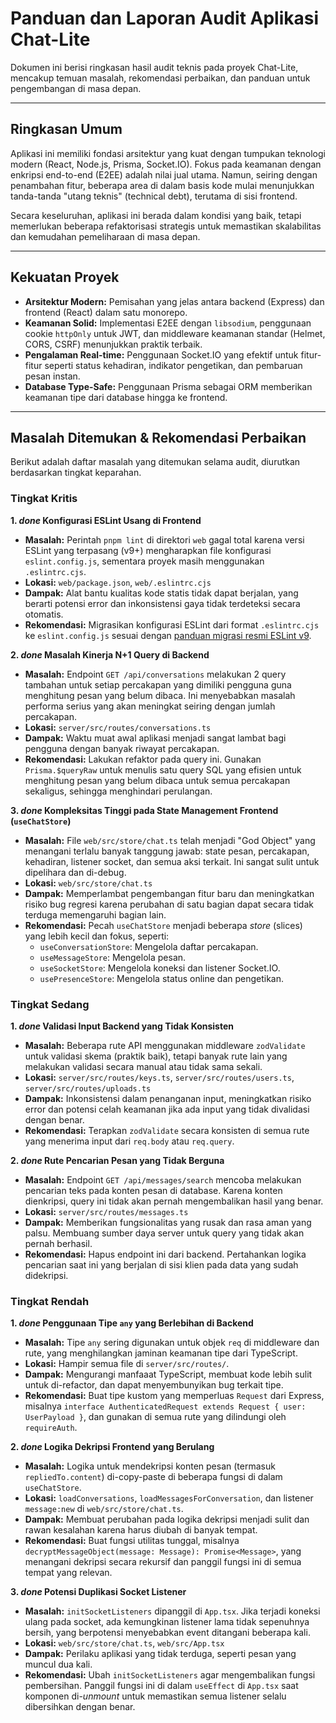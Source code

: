 # Panduan dan Laporan Audit Aplikasi Chat-Lite

Dokumen ini berisi ringkasan hasil audit teknis pada proyek Chat-Lite, mencakup temuan masalah, rekomendasi perbaikan, dan panduan untuk pengembangan di masa depan.

---

## Ringkasan Umum

Aplikasi ini memiliki fondasi arsitektur yang kuat dengan tumpukan teknologi modern (React, Node.js, Prisma, Socket.IO). Fokus pada keamanan dengan enkripsi end-to-end (E2EE) adalah nilai jual utama. Namun, seiring dengan penambahan fitur, beberapa area di dalam basis kode mulai menunjukkan tanda-tanda "utang teknis" (technical debt), terutama di sisi frontend.

Secara keseluruhan, aplikasi ini berada dalam kondisi yang baik, tetapi memerlukan beberapa refaktorisasi strategis untuk memastikan skalabilitas dan kemudahan pemeliharaan di masa depan.

---

## Kekuatan Proyek

- **Arsitektur Modern:** Pemisahan yang jelas antara backend (Express) dan frontend (React) dalam satu monorepo.
- **Keamanan Solid:** Implementasi E2EE dengan `libsodium`, penggunaan cookie `httpOnly` untuk JWT, dan middleware keamanan standar (Helmet, CORS, CSRF) menunjukkan praktik terbaik.
- **Pengalaman Real-time:** Penggunaan Socket.IO yang efektif untuk fitur-fitur seperti status kehadiran, indikator pengetikan, dan pembaruan pesan instan.
- **Database Type-Safe:** Penggunaan Prisma sebagai ORM memberikan keamanan tipe dari database hingga ke frontend.

---

## Masalah Ditemukan & Rekomendasi Perbaikan

Berikut adalah daftar masalah yang ditemukan selama audit, diurutkan berdasarkan tingkat keparahan.

### Tingkat Kritis

**1. *done* Konfigurasi ESLint Usang di Frontend**
- **Masalah:** Perintah `pnpm lint` di direktori `web` gagal total karena versi ESLint yang terpasang (v9+) mengharapkan file konfigurasi `eslint.config.js`, sementara proyek masih menggunakan `.eslintrc.cjs`.
- **Lokasi:** `web/package.json`, `web/.eslintrc.cjs`
- **Dampak:** Alat bantu kualitas kode statis tidak dapat berjalan, yang berarti potensi error dan inkonsistensi gaya tidak terdeteksi secara otomatis.
- **Rekomendasi:** Migrasikan konfigurasi ESLint dari format `.eslintrc.cjs` ke `eslint.config.js` sesuai dengan [panduan migrasi resmi ESLint v9](https://eslint.org/docs/latest/use/configure/migration-guide).

**2. *done* Masalah Kinerja N+1 Query di Backend**
- **Masalah:** Endpoint `GET /api/conversations` melakukan 2 query tambahan untuk setiap percakapan yang dimiliki pengguna guna menghitung pesan yang belum dibaca. Ini menyebabkan masalah performa serius yang akan meningkat seiring dengan jumlah percakapan.
- **Lokasi:** `server/src/routes/conversations.ts`
- **Dampak:** Waktu muat awal aplikasi menjadi sangat lambat bagi pengguna dengan banyak riwayat percakapan.
- **Rekomendasi:** Lakukan refaktor pada query ini. Gunakan `Prisma.$queryRaw` untuk menulis satu query SQL yang efisien untuk menghitung pesan yang belum dibaca untuk semua percakapan sekaligus, sehingga menghindari perulangan.

**3. *done* Kompleksitas Tinggi pada State Management Frontend (`useChatStore`)**
- **Masalah:** File `web/src/store/chat.ts` telah menjadi "God Object" yang menangani terlalu banyak tanggung jawab: state pesan, percakapan, kehadiran, listener socket, dan semua aksi terkait. Ini sangat sulit untuk dipelihara dan di-debug.
- **Lokasi:** `web/src/store/chat.ts`
- **Dampak:** Memperlambat pengembangan fitur baru dan meningkatkan risiko bug regresi karena perubahan di satu bagian dapat secara tidak terduga memengaruhi bagian lain.
- **Rekomendasi:** Pecah `useChatStore` menjadi beberapa *store* (slices) yang lebih kecil dan fokus, seperti:
  - `useConversationStore`: Mengelola daftar percakapan.
  - `useMessageStore`: Mengelola pesan.
  - `useSocketStore`: Mengelola koneksi dan listener Socket.IO.
  - `usePresenceStore`: Mengelola status online dan pengetikan.

### Tingkat Sedang

**1. *done* Validasi Input Backend yang Tidak Konsisten**
- **Masalah:** Beberapa rute API menggunakan middleware `zodValidate` untuk validasi skema (praktik baik), tetapi banyak rute lain yang melakukan validasi secara manual atau tidak sama sekali.
- **Lokasi:** `server/src/routes/keys.ts`, `server/src/routes/users.ts`, `server/src/routes/uploads.ts`
- **Dampak:** Inkonsistensi dalam penanganan input, meningkatkan risiko error dan potensi celah keamanan jika ada input yang tidak divalidasi dengan benar.
- **Rekomendasi:** Terapkan `zodValidate` secara konsisten di semua rute yang menerima input dari `req.body` atau `req.query`.

**2. *done* Rute Pencarian Pesan yang Tidak Berguna**
- **Masalah:** Endpoint `GET /api/messages/search` mencoba melakukan pencarian teks pada konten pesan di database. Karena konten dienkripsi, query ini tidak akan pernah mengembalikan hasil yang benar.
- **Lokasi:** `server/src/routes/messages.ts`
- **Dampak:** Memberikan fungsionalitas yang rusak dan rasa aman yang palsu. Membuang sumber daya server untuk query yang tidak akan pernah berhasil.
- **Rekomendasi:** Hapus endpoint ini dari backend. Pertahankan logika pencarian saat ini yang berjalan di sisi klien pada data yang sudah didekripsi.

### Tingkat Rendah

**1. *done* Penggunaan Tipe `any` yang Berlebihan di Backend**
- **Masalah:** Tipe `any` sering digunakan untuk objek `req` di middleware dan rute, yang menghilangkan jaminan keamanan tipe dari TypeScript.
- **Lokasi:** Hampir semua file di `server/src/routes/`.
- **Dampak:** Mengurangi manfaaat TypeScript, membuat kode lebih sulit untuk di-refactor, dan dapat menyembunyikan bug terkait tipe.
- **Rekomendasi:** Buat tipe kustom yang memperluas `Request` dari Express, misalnya `interface AuthenticatedRequest extends Request { user: UserPayload }`, dan gunakan di semua rute yang dilindungi oleh `requireAuth`.

**2. *done* Logika Dekripsi Frontend yang Berulang**
- **Masalah:** Logika untuk mendekripsi konten pesan (termasuk `repliedTo.content`) di-copy-paste di beberapa fungsi di dalam `useChatStore`.
- **Lokasi:** `loadConversations`, `loadMessagesForConversation`, dan listener `message:new` di `web/src/store/chat.ts`.
- **Dampak:** Membuat perubahan pada logika dekripsi menjadi sulit dan rawan kesalahan karena harus diubah di banyak tempat.
- **Rekomendasi:** Buat fungsi utilitas tunggal, misalnya `decryptMessageObject(message: Message): Promise<Message>`, yang menangani dekripsi secara rekursif dan panggil fungsi ini di semua tempat yang relevan.

**3. *done* Potensi Duplikasi Socket Listener**
- **Masalah:** `initSocketListeners` dipanggil di `App.tsx`. Jika terjadi koneksi ulang pada socket, ada kemungkinan listener lama tidak sepenuhnya bersih, yang berpotensi menyebabkan event ditangani beberapa kali.
- **Lokasi:** `web/src/store/chat.ts`, `web/src/App.tsx`
- **Dampak:** Perilaku aplikasi yang tidak terduga, seperti pesan yang muncul dua kali.
- **Rekomendasi:** Ubah `initSocketListeners` agar mengembalikan fungsi pembersihan. Panggil fungsi ini di dalam `useEffect` di `App.tsx` saat komponen di-*unmount* untuk memastikan semua listener selalu dibersihkan dengan benar.
